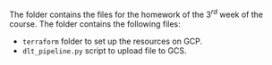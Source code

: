 The folder contains the files for the homework of the $3^{rd}$ week of the course. The folder contains the following files:
- `terraform` folder to set up the resources on GCP.
- `dlt_pipeline.py` script to upload file to GCS.